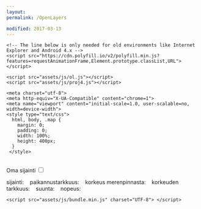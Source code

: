 ```yaml
---
layout:
permalink: /OpenLayers

modified: 2017-03-13
---
```

<html>
  <head>

    <!-- The line below is only needed for old environments like Internet Explorer and Android 4.x -->
    <script src="https://cdn.polyfill.io/v2/polyfill.min.js?features=requestAnimationFrame,Element.prototype.classList,URL"></script>

    <script src="assets/js/ol.js"></script>
    <script src="assets/js/proj4.js"></script>

    <meta charset="utf-8">
    <meta http-equiv="X-UA-Compatible" content="chrome=1">
    <meta name="viewport" content="initial-scale=1.0, user-scalable=no, width=device-width">
    <style type="text/css">
      html, body, .map {
        margin: 0;
        padding: 0;
        width: 100%;
        height: 400px;
      }
     </style>
  <style>
  .map:-moz-full-screen {
    height: 100%;
  }
  .map:-webkit-full-screen {
    height: 100%;
  }
  .map:-ms-fullscreen {
    height: 100%;
  }
  .map:fullscreen {
    height: 100%;
  }
  .ol-rotate {
    top: 3em;
  }
</style>
  <link rel="stylesheet" href="assets/css/ol.css" type="text/css">
  </head>

  <body>
    <div id="map" class="map"></div>
    <div id="info">&nbsp;</div>
    <div class="icon-github"></div>
    <label for="track">
      Oma sijainti
      <input id="track" type="checkbox"/>
    </label>
    <p>
      sijainti: <code id="position"></code>&nbsp;&nbsp;
      paikannustarkkuus: <code id="accuracy"></code>&nbsp;&nbsp;
      korkeus merenpinnasta: <code id="altitude"></code>&nbsp;&nbsp;
      korkeuden tarkkuus: <code id="altitudeAccuracy"></code>&nbsp;&nbsp;
      suunta: <code id="heading"></code>&nbsp;&nbsp;
      nopeus: <code id="speed"></code>
    </p>

    <script src="assets/js/bundle.min.js" charset="UTF-8"> </script>

  </body>
</html>
